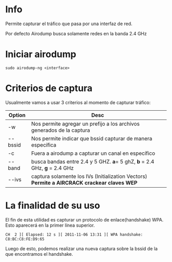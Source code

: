 # Info

Permite capturar el tráfico que pasa por una interfaz de red.

Por defecto Airodump busca solamente redes en la banda 2.4 GHz 
# Iniciar airodump

    sudo airodump-ng <interface>

# Criterios de captura

Usualmente vamos a usar 3 criterios al momento de capturar tráfico:

| Option | Desc |
|------|-------|
| -w | Nos permite agregar un prefijo a los archivos generados de la captura |
|--bssid | Nos permite indicar que bssid capturar de manera específica |
| -c | Fuera a airodump a capturar un canal en específico |
| --band | busca bandas entre 2.4 y 5 GHZ.  **a**= 5 ghZ, **b** = 2.4 GHz, **g** = 2.4 GHz|
| --ivs | captura solamente los IVs (Initialization Vectors) **Permite a AIRCRACK crackear claves WEP** |

# La finalidad de su uso

El fin de esta utilidad es capturar un protocolo de enlace(handshake) WPA. Esto aparecerá en la primer línea superior.

    CH  2 ][ Elapsed: 12 s ][ 2011-11-06 13:31 ][ WPA handshake: C8:BC:C8:FE:D9:65

Luego de esto, podemos realizar una nueva captura sobre la bssid de la que encontramos el handshake.
